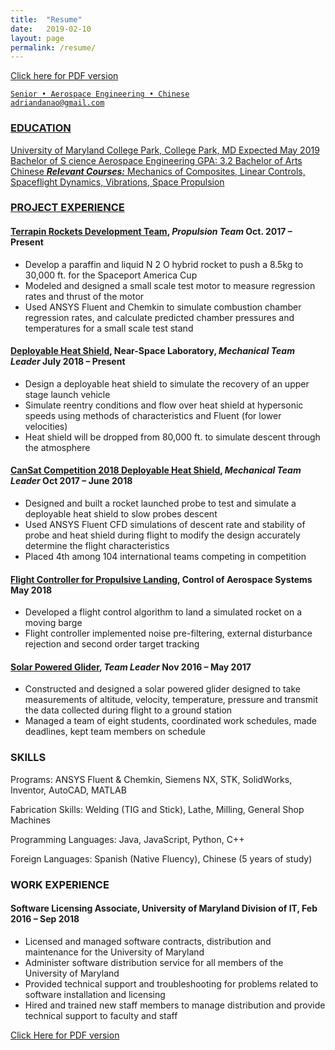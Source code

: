 ```yaml
---
title:  "Resume"
date:   2019-02-10
layout: page 
permalink: /resume/
---
```


<a href="/resume/A_Danao-Schroeder_resume_2019-02.pdf" target="_blank" >Click here for PDF version</a>

<a href="mailto:{{ site.author.email }}" title="Email" target="_blank">


```
Senior • Aerospace Engineering • Chinese
adriandanao@gmail.com
```
### EDUCATION
University of Maryland College Park, College Park, MD Expected May 2019
Bachelor of S cience Aerospace Engineering GPA: 3.2
Bachelor of Arts Chinese
**_Relevant Courses:_** Mechanics of Composites, Linear Controls, Spaceflight Dynamics, Vibrations, Space Propulsion

### PROJECT EXPERIENCE
#### [Terrapin Rockets Development Team](/portfolio/terrapin-rockets), _Propulsion Team_ Oct. 2017 – Present

- Develop a paraffin and liquid N 2 O hybrid rocket to push a 8.5kg to 30,000 ft. for the Spaceport America Cup
- Modeled and designed a small scale test motor to measure regression rates and thrust of the motor
- Used ANSYS Fluent and Chemkin to simulate combustion chamber regression rates, and calculate predicted
    chamber pressures and temperatures for a small scale test stand

#### [Deployable Heat Shield](/portfolio/deployabe-heat-shield), Near-Space Laboratory, _Mechanical Team Leader_ July 2018 – Present

- Design a deployable heat shield to simulate the recovery of an upper stage launch vehicle
- Simulate reentry conditions and flow over heat shield at hypersonic speeds using methods of characteristics and
    Fluent (for lower velocities)
- Heat shield will be dropped from 80,000 ft. to simulate descent through the atmosphere

#### [CanSat Competition 2018 Deployable Heat Shield](/portfolio/cansat-2018), _Mechanical Team Leader_ Oct 2017 – June 2018

- Designed and built a rocket launched probe to test and simulate a deployable heat shield to slow probes descent
- Used ANSYS Fluent CFD simulations of descent rate and stability of probe and heat shield during flight to
    modify the design accurately determine the flight characteristics
- Placed 4th among 104 international teams competing in competition

#### [Flight Controller for Propulsive Landing](/portfolio/flight-controller-for-propulsive-landing), Control of Aerospace Systems May 2018

- Developed a flight control algorithm to land a simulated rocket on a moving barge
- Flight controller implemented noise pre-filtering, external disturbance rejection and second order target tracking

#### [Solar Powered Glider](/portfolio/solar-powered-glider), _Team Leader_ Nov 2016 – May 2017

- Constructed and designed a solar powered glider designed to take measurements of altitude, velocity, temperature,
    pressure and transmit the data collected during flight to a ground station
- Managed a team of eight students, coordinated work schedules, made deadlines, kept team members on schedule

### SKILLS
Programs: ANSYS Fluent & Chemkin, Siemens NX, STK, SolidWorks, Inventor, AutoCAD, MATLAB

Fabrication Skills: Welding (TIG and Stick), Lathe, Milling, General Shop Machines

Programming Languages: Java, JavaScript, Python, C++

Foreign Languages: Spanish (Native Fluency), Chinese (5 years of study)

### WORK EXPERIENCE

#### Software Licensing Associate, University of Maryland Division of IT, Feb 2016 – Sep 2018

- Licensed and managed software contracts, distribution and maintenance for the University of Maryland
- Administer software distribution service for all members of the University of Maryland
- Provided technical support and troubleshooting for problems related to software installation and licensing
- Hired and trained new staff members to manage distribution and provide technical support to faculty and staff

[Click Here for PDF version](/resume/A_Danao-Schroeder_resume_2019-02.pdf)
